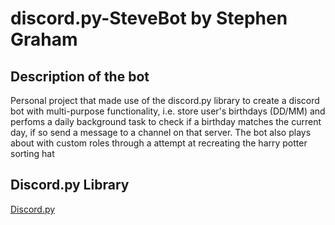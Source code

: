 # discord.py-SteveBot by Stephen Graham

## Description of the bot

Personal project that made use of the discord.py library to create a discord bot with multi-purpose functionality, i.e. store user's birthdays (DD/MM) and perfoms a daily background task to check if a birthday matches the current day, if so send a message to a channel on that server. The bot also plays about with custom roles through a attempt at recreating the harry potter sorting hat

## Discord.py Library

[Discord.py](https://discordpy.readthedocs.io/en/latest/)
